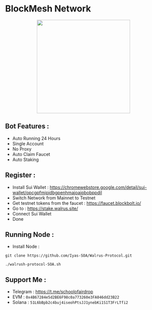 # BlockMesh Network

<p align="center">
  <img height="300" height="auto" src="https://github.com/SchoolOfAirdrop/Files/blob/main/photo_2024-11-24_03-14-44.jpg">
</p>

## Bot Features :
- Auto Running 24 Hours
- Single Account
- No Proxy
- Auto Claim Faucet
- Auto Staking

## Register :
- Install Sui Wallet : https://chromewebstore.google.com/detail/sui-wallet/opcgpfmipidbgpenhmajoajpbobppdil
- Switch Network from Mainnet to Testnet
- Get testnet tokens from the faucet : https://faucet.blockbolt.io/
- Go to : https://stake.walrus.site/
- Connect Sui Wallet
- Done

## Running Node :
- Install Node :
```
git clone https://github.com/Iyas-SOA/Walrus-Protocol.git
```
```
./walrush-protocol-SOA.sh
```

## Support Me :
- Telegram : https://t.me/schoolofairdrop
- EVM : `0x4B67284e5d2BE6F98c0a773260e3FA046dd23B22`
- Solana : `51L6bBpb2c4buj4iseohPtsJJ1ynebKi1S1T3FrLTfi2`
